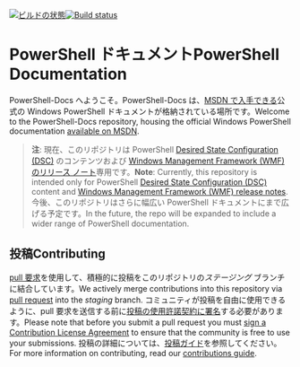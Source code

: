 <span data-ttu-id="6f9c4-101">[![ビルドの状態](https://ci.appveyor.com/api/projects/status/onshefxnc4g4pv87/branch/staging?svg=true)](https://ci.appveyor.com/project/PowerShell/powershell-docs/branch/staging)</span><span class="sxs-lookup"><span data-stu-id="6f9c4-101">[![Build status](https://ci.appveyor.com/api/projects/status/onshefxnc4g4pv87/branch/staging?svg=true)](https://ci.appveyor.com/project/PowerShell/powershell-docs/branch/staging)</span></span>

# <a name="powershell-documentation"></a><span data-ttu-id="6f9c4-102">PowerShell ドキュメント</span><span class="sxs-lookup"><span data-stu-id="6f9c4-102">PowerShell Documentation</span></span>

<span data-ttu-id="6f9c4-103">PowerShell-Docs へようこそ。PowerShell-Docs は、[MSDN で入手できる](https://msdn.microsoft.com/powershell/dsc/overview)公式の Windows PowerShell ドキュメントが格納されている場所です。</span><span class="sxs-lookup"><span data-stu-id="6f9c4-103">Welcome to the PowerShell-Docs repository, housing the official Windows PowerShell documentation [available on MSDN](https://msdn.microsoft.com/powershell/dsc/overview).</span></span> 

> <span data-ttu-id="6f9c4-104">**注**: 現在、このリポジトリは PowerShell [Desired State Configuration (DSC)](https://msdn.microsoft.com/en-us/powershell/dsc/overview) のコンテンツおよび [Windows Management Framework (WMF) のリリース ノート](https://msdn.microsoft.com/en-us/powershell/wmf/releasenotes)専用です。</span><span class="sxs-lookup"><span data-stu-id="6f9c4-104">**Note**: Currently, this repository is intended only for PowerShell [Desired State Configuration (DSC)](https://msdn.microsoft.com/en-us/powershell/dsc/overview) content and [Windows Management Framework (WMF) release notes](https://msdn.microsoft.com/en-us/powershell/wmf/releasenotes).</span></span> <span data-ttu-id="6f9c4-105">今後、このリポジトリはさらに幅広い PowerShell ドキュメントにまで広げる予定です。</span><span class="sxs-lookup"><span data-stu-id="6f9c4-105">In the future, the repo will be expanded to include a wider range of PowerShell documentation.</span></span> 

## <a name="contributing"></a><span data-ttu-id="6f9c4-106">投稿</span><span class="sxs-lookup"><span data-stu-id="6f9c4-106">Contributing</span></span>

<span data-ttu-id="6f9c4-107">[pull 要求](https://help.github.com/articles/using-pull-requests/)を使用して、積極的に投稿をこのリポジトリの*ステージング* ブランチに結合しています。</span><span class="sxs-lookup"><span data-stu-id="6f9c4-107">We actively merge contributions into this repository via [pull request](https://help.github.com/articles/using-pull-requests/) into the *staging* branch.</span></span> <span data-ttu-id="6f9c4-108">コミュニティが投稿を自由に使用できるように、pull 要求を送信する前に[投稿の使用許諾契約に署名](https://cla.microsoft.com/)する必要があります。</span><span class="sxs-lookup"><span data-stu-id="6f9c4-108">Please note that before you submit a pull request you must [sign a Contribution License Agreement](https://cla.microsoft.com/) to ensure that the community is free to use your submissions.</span></span>
<span data-ttu-id="6f9c4-109">投稿の詳細については、[投稿ガイド](CONTRIBUTING.md)を参照してください。</span><span class="sxs-lookup"><span data-stu-id="6f9c4-109">For more information on contributing, read our [contributions guide](CONTRIBUTING.md).</span></span>
